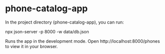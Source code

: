 # phone-catalog-app

In the project directory (phone-catalog-app), you can run:

npx json-server -p 8000 -w data/db.json

Runs the app in the development mode.
Open http://localhost:8000/phones to view it in your browser.
